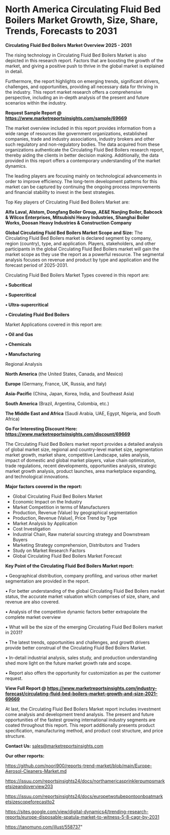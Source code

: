 # North America Circulating Fluid Bed Boilers Market Growth, Size, Share, Trends, Forecasts to 2031

<Strong> Circulating Fluid Bed Boilers Market Overview 2025 - 2031</strong>

The rising technology in Circulating Fluid Bed Boilers Market is also depicted in this research report. Factors that are boosting the growth of the market, and giving a positive push to thrive in the global market is explained in detail.

Furthermore, the report highlights on emerging trends, significant drivers, challenges, and opportunities, providing all necessary data for thriving in the industry. This report market research offers a comprehensive perspective, including an in-depth analysis of the present and future scenarios within the industry.

<strong>Request Sample Report @ <a href=https://www.marketreportsinsights.com/sample/69669>https://www.marketreportsinsights.com/sample/69669</a></strong>

The market overview included in this report provides information from a wide range of resources like government organizations, established companies, trade and industry associations, industry brokers and other such regulatory and non-regulatory bodies. The data acquired from these organizations authenticate the Circulating Fluid Bed Boilers research report, thereby aiding the clients in better decision making. Additionally, the data provided in this report offers a contemporary understanding of the market dynamics.

The leading players are focusing mainly on technological advancements in order to improve efficiency. The long-term development patterns for this market can be captured by continuing the ongoing process improvements and financial stability to invest in the best strategies.

Top Key players of Circulating Fluid Bed Boilers Market are:

<strong>Alfa Laval, Alstom, Dongfang Boiler Group, AE&E Nanjing Boiler, Babcock & Wilcox Enterprises, Mitsubishi Heavy Industries, Shanghai Boiler Works, Doosan Heavy Industries & Construction Company</strong>

<strong><b>Global Circulating Fluid Bed Boilers Market Scope and Size:</b></strong>
The Circulating Fluid Bed Boilers market is declared segment by company, region (country), type, and application. Players, stakeholders, and other participants in the global Circulating Fluid Bed Boilers market will gain the market scope as they use the report as a powerful resource. The segmental analysis focuses on revenue and product by type and application and the forecast period of 2025-2031.

Circulating Fluid Bed Boilers Market Types covered in this report are:

<strong>• Subcritical

• Supercritical

• Ultra-supercritical

• Circulating Fluid Bed Boilers</strong>

Market Applications covered in this report are:

<strong>• Oil and Gas

• Chemicals

• Manufacturing</strong> 

Regional Analysis

<strong>North America</strong> (the United States, Canada, and Mexico)

<strong>Europe</strong> (Germany, France, UK, Russia, and Italy)

<strong>Asia-Pacific</strong> (China, Japan, Korea, India, and Southeast Asia)

<strong>South America</strong> (Brazil, Argentina, Colombia, etc.)

<strong>The Middle East and Africa</strong> (Saudi Arabia, UAE, Egypt, Nigeria, and South Africa)

<strong>Go For Interesting Discount Here: <a href=https://www.marketreportsinsights.com/discount/69669>https://www.marketreportsinsights.com/discount/69669</a></strong>

The Circulating Fluid Bed Boilers market report provides a detailed analysis of global market size, regional and country-level market size, segmentation market growth, market share, competitive Landscape, sales analysis, impact of domestic and global market players, value chain optimization, trade regulations, recent developments, opportunities analysis, strategic market growth analysis, product launches, area marketplace expanding, and technological innovations.

<strong><b>Major factors covered in the report:</b></strong>
<ul>
  <li>Global Circulating Fluid Bed Boilers Market </li>
  <li>Economic Impact on the Industry</li>
  <li>Market Competition in terms of Manufacturers</li>
  <li>Production, Revenue (Value) by geographical segmentation</li>
  <li>Production, Revenue (Value), Price Trend by Type</li>
  <li>Market Analysis by Application</li>
  <li>Cost Investigation</li>
  <li>Industrial Chain, Raw material sourcing strategy and Downstream Buyers</li>
  <li>Marketing Strategy comprehension, Distributors and Traders</li>
  <li>Study on Market Research Factors</li>
  <li>Global Circulating Fluid Bed Boilers Market Forecast</li>
</ul>

<strong><b>Key Point of the Circulating Fluid Bed Boilers Market report:</b></strong>

• Geographical distribution, company profiling, and various other market segmentation are provided in the report.

• For better understanding of the global Circulating Fluid Bed Boilers market status, the accurate market valuation which comprises of size, share, and revenue are also covered.

• Analysis of the competitive dynamic factors better extrapolate the complete market overview

• What will be the size of the emerging Circulating Fluid Bed Boilers market in 2031?

• The latest trends, opportunities and challenges, and growth drivers provide better construal of the Circulating Fluid Bed Boilers Market.

• In-detail industrial analysis, sales study, and production understanding shed more light on the future market growth rate and scope.

• Report also offers the opportunity for customization as per the customer request.

<strong><b>View Full Report @ <a href=https://www.marketreportsinsights.com/industry-forecast/circulating-fluid-bed-boilers-market-growth-and-size-2021-69669>https://www.marketreportsinsights.com/industry-forecast/circulating-fluid-bed-boilers-market-growth-and-size-2021-69669</a></b></strong>


At last, the Circulating Fluid Bed Boilers Market report includes investment come analysis and development trend analysis. The present and future opportunities of the fastest growing international industry segments are coated throughout this report. This report additionally presents product specification, manufacturing method, and product cost structure, and price structure.

<strong>Contact Us:</strong>
sales@marketreportsinsights.com

<strong>Our other reports:</strong>

<a href=https://github.com/noori900/reports-trend-market/blob/main/Europe-Aerosol-Cleaners-Market.md>https://github.com/noori900/reports-trend-market/blob/main/Europe-Aerosol-Cleaners-Market.md</a>

<a href=https://issuu.com/reportsinsights24/docs/northamericasprinklerpumpsmarketsizeandoverview203>https://issuu.com/reportsinsights24/docs/northamericasprinklerpumpsmarketsizeandoverview203</a>

<a href=https://issuu.com/reportsinsights24/docs/europetwotubepontoonboatmarketsizescopeforecastto2>https://issuu.com/reportsinsights24/docs/europetwotubepontoonboatmarketsizescopeforecastto2</a>

<a href=https://sites.google.com/view/digital-dynamics4/trending-research-reports/europe-disposable-spatula-market-to-witness-5-8-cagr-by-2031>https://sites.google.com/view/digital-dynamics4/trending-research-reports/europe-disposable-spatula-market-to-witness-5-8-cagr-by-2031</a>

<a href=https://tanomuno.com/illust/558737>https://tanomuno.com/illust/558737</a>"
